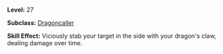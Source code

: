 <!-- TITLE: Side Claw -->
<!-- SUBTITLE:  -->

**Level:** 27

**Subclass:** [Dragoncaller](dragoncaller)

**Skill Effect:** Viciously stab your target in the side with your dragon's claw, dealing damage over time.